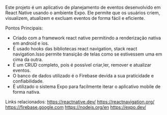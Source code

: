 Este projeto é um aplicativo de planejamento de eventos desenvolvido em React Native usando o ambiente Expo. Ele permite que os usuários criem, visualizem, atualizem e excluam eventos de forma fácil e eficiente.

Pontos Principais:
- Criado com a framework react native permitindo a renderização nativa em android e ios.
- É usado hooks das bibliotecas react navigation, stack react navigation.Isso permite transição de telas como se estivessem uma em cima da outra.
- É um CRUD completo, pois é possível criar,ler, remover e atualizar eventos.
- O banco de dados utilizado é o Firebase devida a sua praticidade e confiabilidade.
- É utilizado o sistema Expo para facilmente iterar o aplicativo mobile de forma nativa.

Links relacionados:
https://reactnative.dev/
https://reactnavigation.org/
https://firebase.google.com
https://nodejs.org/en
https://expo.dev/
